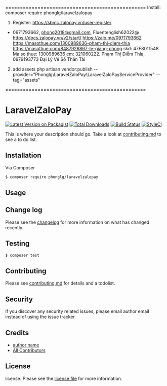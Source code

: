 ================================================
Install: composer require phonglg/laravelzalopay
1. Register: https://sbmc.zalopay.vn/user-register
- 0971793662, phong2018@gmail.com, Fluentenglish62022@
https://docs.zalopay.vn/v2/start/
https://zalo.me/0971793662
https://masothue.com/1300989636-pham-thi-diem-thia
https://masothue.com/8487926867-le-giang-phong
skd: 47F8011548. Ma so thue: 1300989636
cm: 321060222. Phạm Thị Diễm Thía,  0979193773 Đại Lý Vé Số Thần Tài
2. add assets
php artisan vendor:publish --provider="Phonglg\LaravelZaloPay\LaravelZaloPayServiceProvider" --tag="assets"

================================================
# LaravelZaloPay

[![Latest Version on Packagist][ico-version]][link-packagist]
[![Total Downloads][ico-downloads]][link-downloads]
[![Build Status][ico-travis]][link-travis]
[![StyleCI][ico-styleci]][link-styleci]

This is where your description should go. Take a look at [contributing.md](contributing.md) to see a to do list.

## Installation

Via Composer

``` bash
$ composer require phonglg/laravelzalopay
```

## Usage

## Change log

Please see the [changelog](changelog.md) for more information on what has changed recently.

## Testing

``` bash
$ composer test
```

## Contributing

Please see [contributing.md](contributing.md) for details and a todolist.

## Security

If you discover any security related issues, please email author email instead of using the issue tracker.

## Credits

- [author name][link-author]
- [All Contributors][link-contributors]

## License

license. Please see the [license file](license.md) for more information.

[ico-version]: https://img.shields.io/packagist/v/phonglg/laravelzalopay.svg?style=flat-square
[ico-downloads]: https://img.shields.io/packagist/dt/phonglg/laravelzalopay.svg?style=flat-square
[ico-travis]: https://img.shields.io/travis/phonglg/laravelzalopay/master.svg?style=flat-square
[ico-styleci]: https://styleci.io/repos/12345678/shield

[link-packagist]: https://packagist.org/packages/phonglg/laravelzalopay
[link-downloads]: https://packagist.org/packages/phonglg/laravelzalopay
[link-travis]: https://travis-ci.org/phonglg/laravelzalopay
[link-styleci]: https://styleci.io/repos/12345678
[link-author]: https://github.com/phonglg
[link-contributors]: ../../contributors
